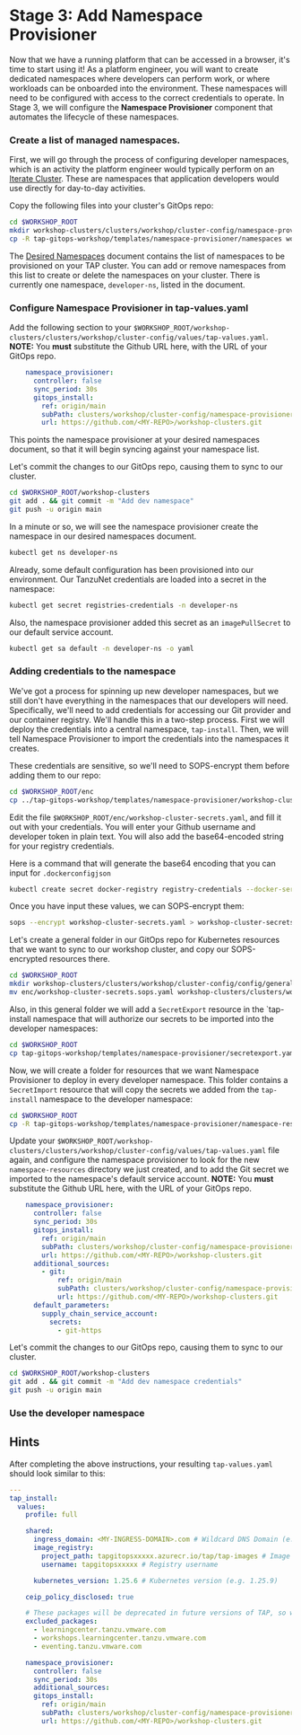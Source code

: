 # Stage 3: Add Namespace Provisioner

Now that we have a running platform that can be accessed in a browser, it's time to start using it! As a platform engineer, you will want to create dedicated namespaces where developers can perform work, or where workloads can be onboarded into the environment. These namespaces will need to be configured with access to the correct credentials to operate. In Stage 3, we will configure the **Namespace Provisioner** component that automates the lifecycle of these namespaces.

### Create a list of managed namespaces.

First, we will go through the process of configuring developer namespaces, which is an activity the platform engineer would typically perform on an [Iterate Cluster](https://docs.vmware.com/en/VMware-Tanzu-Application-Platform/1.5/tap-reference-architecture/GUID-reference-designs-tap-architecture-planning.html#iterate-cluster-requirements-10). These are namespaces that application developers would use directly for day-to-day activities.

Copy the following files into your cluster's GitOps repo:
   ```bash
   cd $WORKSHOP_ROOT
   mkdir workshop-clusters/clusters/workshop/cluster-config/namespace-provisioner
   cp -R tap-gitops-workshop/templates/namespace-provisioner/namespaces workshop-clusters/clusters/workshop/cluster-config/namespace-provisioner
   ```

The [Desired Namespaces](templates/namespace-provisioner/namespaces/desired-namespaces.yaml) document contains the list of namespaces to be provisioned on your TAP cluster. You can add or remove namespaces from this list to create or delete the namespaces on your cluster. There is currently one namespace, `developer-ns`, listed in the document.

### Configure Namespace Provisioner in tap-values.yaml

Add the following section to your `$WORKSHOP_ROOT/workshop-clusters/clusters/workshop/cluster-config/values/tap-values.yaml`. **NOTE:** You **must** substitute the Github URL here, with the URL of your GitOps repo.

   ```yaml
       namespace_provisioner:
         controller: false
         sync_period: 30s
         gitops_install:
           ref: origin/main
           subPath: clusters/workshop/cluster-config/namespace-provisioner/namespaces
           url: https://github.com/<MY-REPO>/workshop-clusters.git
   ```
This points the namespace provisioner at your desired namespaces document, so that it will begin syncing against your namespace list.

Let's commit the changes to our GitOps repo, causing them to sync to our cluster.
   ```bash
   cd $WORKSHOP_ROOT/workshop-clusters
   git add . && git commit -m "Add dev namespace"
   git push -u origin main
   ```

In a minute or so, we will see the namespace provisioner create the namespace in our desired namespaces document.
   ```bash
   kubectl get ns developer-ns
   ```

Already, some default configuration has been provisioned into our environment. Our TanzuNet credentials are loaded into a secret in the namespace:
   ```bash
   kubectl get secret registries-credentials -n developer-ns
   ```

Also, the namespace provisioner added this secret as an `imagePullSecret` to our default service account.
   ```bash
   kubectl get sa default -n developer-ns -o yaml
   ```

### Adding credentials to the namespace

We've got a process for spinning up new developer namespaces, but we still don't have everything in the namespaces that our developers will need. Specifically, we'll need to add credentials for accessing our Git provider and our container registry. We'll handle this in a two-step process. First we will deploy the credentials into a central namespace, `tap-install`. Then, we will tell Namespace Provisioner to import the credentials into the namespaces it creates.

These credentials are sensitive, so we'll need to SOPS-encrypt them before adding them to our repo:

```bash
cd $WORKSHOP_ROOT/enc
cp ../tap-gitops-workshop/templates/namespace-provisioner/workshop-cluster-secrets.yaml .
```

Edit the file `$WORKSHOP_ROOT/enc/workshop-cluster-secrets.yaml`, and fill it out with your credentials. You will enter your Github username and developer token in plain text. You will also add the base64-encoded string for your registry credentials.

Here is a command that will generate the base64 encoding that you can input for `.dockerconfigjson`
```bash
kubectl create secret docker-registry registry-credentials --docker-server=[My Registry Server] --docker-username=[Registry Username] --docker-password=[Registry Password] --dry-run=client -o jsonpath='{.data.\.dockerconfigjson}'
```

Once you have input these values, we can SOPS-encrypt them:
```bash
sops --encrypt workshop-cluster-secrets.yaml > workshop-cluster-secrets.sops.yaml
```

Let's create a general folder in our GitOps repo for Kubernetes resources that we want to sync to our workshop cluster, and copy our SOPS-encrypted resources there.
```bash
cd $WORKSHOP_ROOT
mkdir workshop-clusters/clusters/workshop/cluster-config/config/general
mv enc/workshop-cluster-secrets.sops.yaml workshop-clusters/clusters/workshop/cluster-config/config/general
```

Also, in this general folder we will add a `SecretExport` resource in the `tap-install namespace that will authorize our secrets to be imported into the developer namespaces:
```bash
cd $WORKSHOP_ROOT
cp tap-gitops-workshop/templates/namespace-provisioner/secretexport.yaml workshop-clusters/clusters/workshop/cluster-config/config/general
```

Now, we will create a folder for resources that we want Namespace Provisioner to deploy in every developer namespace. This folder contains a `SecretImport` resource that will copy the secrets we added from the `tap-install` namespace to the developer namespace:
```bash
cd $WORKSHOP_ROOT
cp -R tap-gitops-workshop/templates/namespace-provisioner/namespace-resources workshop-clusters/clusters/workshop/cluster-config/namespace-provisioner
```

Update your `$WORKSHOP_ROOT/workshop-clusters/clusters/workshop/cluster-config/values/tap-values.yaml` file again, and configure the namespace provisioner to look for the new `namespace-resources` directory we just created, and to add the Git secret we imported to the namespace's default service account. **NOTE:** You **must** substitute the Github URL here, with the URL of your GitOps repo.

   ```yaml
       namespace_provisioner:
         controller: false
         sync_period: 30s
         gitops_install:
           ref: origin/main
           subPath: clusters/workshop/cluster-config/namespace-provisioner/namespaces
           url: https://github.com/<MY-REPO>/workshop-clusters.git
         additional_sources:
           - git:
               ref: origin/main
               subPath: clusters/workshop/cluster-config/namespace-provisioner/namespace-resources
               url: https://github.com/<MY-REPO>/workshop-clusters.git
         default_parameters:
           supply_chain_service_account:
             secrets:
               - git-https
   ```

Let's commit the changes to our GitOps repo, causing them to sync to our cluster.
   ```bash
   cd $WORKSHOP_ROOT/workshop-clusters
   git add . && git commit -m "Add dev namespace credentials"
   git push -u origin main
   ```

### Use the developer namespace

## Hints

After completing the above instructions, your resulting `tap-values.yaml` should look similar to this:

```yaml
---
tap_install:
  values:
    profile: full

    shared:
      ingress_domain: <MY-INGRESS-DOMAIN>.com # Wildcard DNS Domain (e.g. tap.myexample.com)
      image_registry:
        project_path: tapgitopsxxxxx.azurecr.io/tap/tap-images # Image registry project path (e.g. harbor.myexample.com/tap/tap-images)
        username: tapgitopsxxxxx # Registry username

      kubernetes_version: 1.25.6 # Kubernetes version (e.g. 1.25.9)

    ceip_policy_disclosed: true

    # These packages will be deprecated in future versions of TAP, so we will exclude them to free up space on the cluster
    excluded_packages:
      - learningcenter.tanzu.vmware.com
      - workshops.learningcenter.tanzu.vmware.com
      - eventing.tanzu.vmware.com

    namespace_provisioner:
      controller: false
      sync_period: 30s
      additional_sources:
      gitops_install:
        ref: origin/main
        subPath: clusters/workshop/cluster-config/namespace-provisioner
        url: https://github.com/<MY-REPO>/workshop-clusters.git
```
